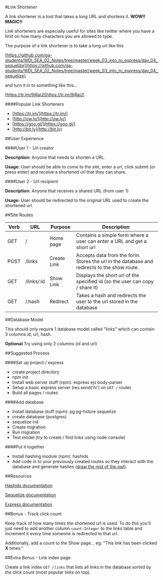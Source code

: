 #Link Shortener

A link shortener is a tool that takes a long URL and shortens it. **WOW!! MAGIC!!**

Link shorteners are especially useful for sites like twitter where you have a limit on how many characters you are allowed to type.

The purpose of a link shortener is to take a long url like this

[https://github.com/ga-students/WDI_SEA_02_Notes/tree/master/week_03_into_to_express/day_04_sequelize](https://github.com/ga-students/WDI_SEA_02_Notes/tree/master/week_03_into_to_express/day_04_sequelize)

and turn it in to something like this...

[https://tr.im/9iRaU](https://tr.im/9iRaU)

####Popular Link Shorteners

* [https://tr.im/](https://tr.im/)
* [http://ow.ly/](http://ow.ly/)
* [https://goo.gl/](https://goo.gl/)
* [http://bit.ly](http://bit.ly)


##User Experience

####User 1 - Url creator

**Description:** Anyone that needs to shorten a URL.

**Usage:** User should be able to come to the site, enter a url, click submit (or press enter) and receive a shortened url that they can share.


####User 2 - Url recipient

**Description:** Anyone that receives a shared URL (from user 1)

**Usage:** User should be redirected to the original URL used to create the shortened url.



##Site Routes

| Verb | URL | Purpose | Description |
|---|---|---|---|
| GET | / | Home page | Contains a simple form where a user can enter a URL and get a short url |
| POST | /links | Create Link | Accepts data from the form. Stores the url in the database and redirects to the show route. |
| GET | /links/:id | Show Link | Displays the short url of the specified id (so the user can copy / share it) |
| GET | /:hash | Redirect | Takes a hash and redirects the user to the url stored in the database |


##Database Model

This should only require 1 database model called "links" which can contain 3 columns id, url, hash.

**Optional** Try using only 2 columns (id and url)


##Suggested Process

####Set up project / express

* create project directory
* npm init
* Install web server stuff (npm): express ejs body-parser
* Setup a basic express server (res.send('hi') on `GET /` route)
* Build all pages / routes

####Add database

* Install database stuff (npm): pg pg-hstore sequelize
* create database (postgres)
* sequelize init
* Create migration
* Run migration
* Test model (try to create / find links using node console)

####Put it together

* Install hashing module (npm): hashids
* Add code in to your previously created routes so they interact with the database and generate hashes ([draw the rest of the owl](http://www.forimpact.org/wp-content/uploads/2014/01/HowToDrawOwl.jpg)).

##Resources

[Hashids documentation](https://www.npmjs.com/package/hashids)

[Sequelize documentation](http://docs.sequelizejs.com/en/latest/)

[Express documentation](http://expressjs.com/4x/api.html)

##Bonus - Track click count

Keep track of how many times the shortened url is used. To do this you'll just need to add another column `count:Integer` to the links table and increment it every time someone is redirected to that url.

Additionally, add a count to the Show page... eg: "This link has been clicked **X** times."

##Extra Bonus - Link index page

Create a link index `GET /links` that lists all links in the database sorted by the click count (most popular links on top).


